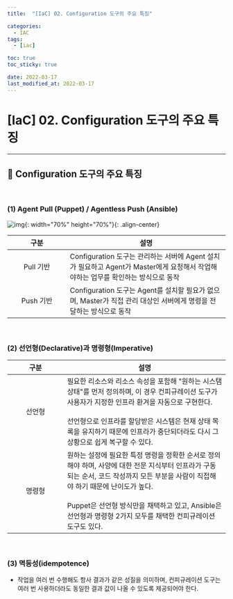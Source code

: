 ```yaml
---
title:  "[IaC] 02. Configuration 도구의 주요 특징" 

categories:
  - IAC
tags:
  - [iac]

toc: true
toc_sticky: true

date: 2022-03-17
last_modified_at: 2022-03-17
---
```

# [IaC] 02. Configuration 도구의 주요 특징
---

<style>
table {
    font-size: 12pt;
}
table th:first-of-type {
    width: 5%;
}
table th:nth-of-type(2) {
    width: 15%;
}
table th:nth-of-type(3) {
    width: 50%;
}
table th:nth-of-type(4) {
    width: 30%;
}
</style>

## 🔔 Configuration 도구의 주요 특징

<br>

### (1) Agent Pull (Puppet) / Agentless Push (Ansible)

![img](https://user-images.githubusercontent.com/42735894/223161904-6186851e-ef3d-457e-a836-666475100cdb.png){: width="70%" height="70%"}{: .align-center}

|구분|설명|
|:---:|---|
|Pull 기반|Configuration 도구는 관리하는 서버에 Agent 설치가 필요하고 Agent가 Master에게 요청해서 작업해야하는 업무를 확인하는 방식으로 동작|
|Push 기반|Configuration 도구는 Agent를 설치할 필요가 없으며, Master가 직접 관리 대상인 서버에게 명령을 전달하는 방식으로 동작|

<br>

### (2) 선언형(Declarative)과 명령형(Imperative)

|구분|설명|
|:---:|---|
|선언형|필요한 리소스와 리소스 속성을 포함해 "원하는 시스탬 상태"를 먼저 정의하며, 이 경우 컨피규레이션 도구가 사용자가 지정한 인프라 환겨을 자동으로 구현한다.<br><br>선언형으로 인프라를 할당받은 시스템은 현재 상태 목록을 유지하기 때문에 인프라가 중단되더라도 다시 그 상황으로 쉽게 복구할 수 있다.|
|명령형|원하는 설정에 필요한 특정 명령을 정확한 순서로 정의해야 하며, 사양에 대한 전문 지식부터 인프라가 구동되는 순서, 코드 작성까지 모든 부분을 사람이 직접해야 하기 때문에 난이도가 높다.<br><br>Puppet은 선언형 방식만을 채택하고 있고, Ansible은 선언형과 명령형 2가지 모두를 채택한 컨피규레이션 도구도 있다.|

<br>

### (3) 멱등성(idempotence)

+ 작업을 여러 번 수행해도 항사 결과가 같은 성질을 의미하며, 컨피규레이션 도구는 여러 번 사용하더라도 동일한 결과 값이 나올 수 있도록 제공되어야 한다.

<br>